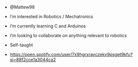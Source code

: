 - @Mattew98
- I’m interested in Robotics / Mechatronics
- I’m currently learning C and Arduinos
- I’m looking to collaborate on anything relevant to robotics
- Self-taught

- https://open.spotify.com/user/7x9hgrxrayczekv9psget9kfu?si=88f2cce1a3044ca2

<!---
Mattew98/Mattew98 is a ✨ special ✨ repository because its `README.md` (this file) appears on your GitHub profile.
You can click the Preview link to take a look at your changes.
--->
